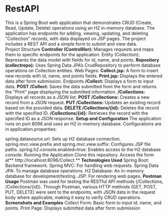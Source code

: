 # RestAPI
This is a  Spring Boot web application that demonstrates CRUD (Create, Read, Update, Delete) operations using  an H2 in-memory database. The application has endpoints for adding, viewing, updating, and deleting "Collection" records, with data displayed on JSP pages. The project includes a REST API and a simple form to submit and view data.<br>
Project Structure
**Controller (Controllller):** Manages requests and maps them to specific endpoints for the application.
Entity (Collection): Represents the data model with fields for id, name, and points.
**Repository (collectrepo):** Uses Spring Data JPA’s CrudRepository to perform database operations on Collection entities.
Web Pages:
**Collect.jsp:** A form to insert new records with id, name, and points fields.
**Print.jsp:** Displays the entered data after form submission.
Endpoints
**/Collect:** Displays a form to input data.
**POST /Collect:** Saves the data submitted from the form and returns the "Print" page displaying the submitted information.
**/Collections:** Displays all records as a JSON list.
**POST /Collections:** Creates a new record from a JSON request.
**PUT /Collections:** Updates an existing record based on the provided data.
**DELETE /Collections/{id}:** Deletes the record with the specified ID.
**/Collections/{id}:** Retrieves the record with the specified ID as a JSON response.
**Setup and Configuration**
The application runs on port 8096 and uses an H2 in-memory database. Configurations are in application.properties:

spring.datasource.url: Sets up H2 database connection.
spring.mvc.view.prefix and spring.mvc.view.suffix: Configures JSP file paths.
spring.h2.console.enabled=true: Enables access to the H2 database console.
Running the Application
Clone this repository.
Access the form at** http://localhost:8096/Collect.**
**Technologies Used**
Spring Boot: Backend framework.
Spring MVC: For handling web requests.
Spring Data JPA: To manage database operations.
H2 Database: An in-memory database for development/testing.
JSP: For rendering web pages.
**Postman Usage**
Postman was used for testing the RESTful API methods (/Collections, /Collections/{id}). Through Postman, various HTTP methods (GET, POST, PUT, DELETE) were sent to the endpoints, with JSON data in the request body where applicable, making it easy to verify CRUD operations.
**Screenshots and Examples**
Collect Form: Basic form to input id, name, and points.
Print Page: Displays submitted data after form submission
